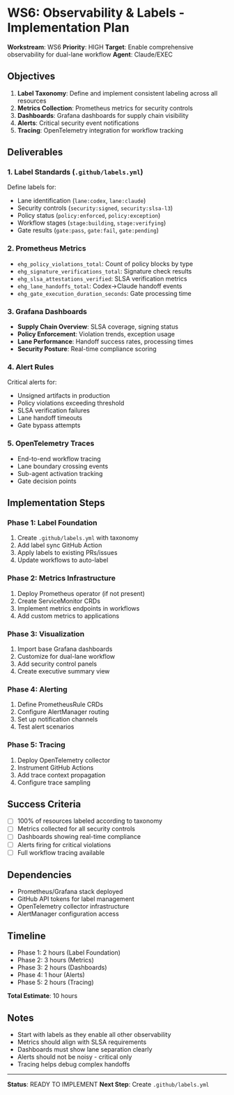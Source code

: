 # WS6: Observability & Labels - Implementation Plan

**Workstream**: WS6
**Priority**: HIGH
**Target**: Enable comprehensive observability for dual-lane workflow
**Agent**: Claude/EXEC

## Objectives

1. **Label Taxonomy**: Define and implement consistent labeling across all resources
2. **Metrics Collection**: Prometheus metrics for security controls
3. **Dashboards**: Grafana dashboards for supply chain visibility
4. **Alerts**: Critical security event notifications
5. **Tracing**: OpenTelemetry integration for workflow tracking

## Deliverables

### 1. Label Standards (`.github/labels.yml`)
Define labels for:
- Lane identification (`lane:codex`, `lane:claude`)
- Security controls (`security:signed`, `security:slsa-l3`)
- Policy status (`policy:enforced`, `policy:exception`)
- Workflow stages (`stage:building`, `stage:verifying`)
- Gate results (`gate:pass`, `gate:fail`, `gate:pending`)

### 2. Prometheus Metrics
- `ehg_policy_violations_total`: Count of policy blocks by type
- `ehg_signature_verifications_total`: Signature check results
- `ehg_slsa_attestations_verified`: SLSA verification metrics
- `ehg_lane_handoffs_total`: Codex→Claude handoff events
- `ehg_gate_execution_duration_seconds`: Gate processing time

### 3. Grafana Dashboards
- **Supply Chain Overview**: SLSA coverage, signing status
- **Policy Enforcement**: Violation trends, exception usage
- **Lane Performance**: Handoff success rates, processing times
- **Security Posture**: Real-time compliance scoring

### 4. Alert Rules
Critical alerts for:
- Unsigned artifacts in production
- Policy violations exceeding threshold
- SLSA verification failures
- Lane handoff timeouts
- Gate bypass attempts

### 5. OpenTelemetry Traces
- End-to-end workflow tracing
- Lane boundary crossing events
- Sub-agent activation tracking
- Gate decision points

## Implementation Steps

### Phase 1: Label Foundation
1. Create `.github/labels.yml` with taxonomy
2. Add label sync GitHub Action
3. Apply labels to existing PRs/issues
4. Update workflows to auto-label

### Phase 2: Metrics Infrastructure
1. Deploy Prometheus operator (if not present)
2. Create ServiceMonitor CRDs
3. Implement metrics endpoints in workflows
4. Add custom metrics to applications

### Phase 3: Visualization
1. Import base Grafana dashboards
2. Customize for dual-lane workflow
3. Add security control panels
4. Create executive summary view

### Phase 4: Alerting
1. Define PrometheusRule CRDs
2. Configure AlertManager routing
3. Set up notification channels
4. Test alert scenarios

### Phase 5: Tracing
1. Deploy OpenTelemetry collector
2. Instrument GitHub Actions
3. Add trace context propagation
4. Configure trace sampling

## Success Criteria

- [ ] 100% of resources labeled according to taxonomy
- [ ] Metrics collected for all security controls
- [ ] Dashboards showing real-time compliance
- [ ] Alerts firing for critical violations
- [ ] Full workflow tracing available

## Dependencies

- Prometheus/Grafana stack deployed
- GitHub API tokens for label management
- OpenTelemetry collector infrastructure
- AlertManager configuration access

## Timeline

- Phase 1: 2 hours (Label Foundation)
- Phase 2: 3 hours (Metrics)
- Phase 3: 2 hours (Dashboards)
- Phase 4: 1 hour (Alerts)
- Phase 5: 2 hours (Tracing)

**Total Estimate**: 10 hours

## Notes

- Start with labels as they enable all other observability
- Metrics should align with SLSA requirements
- Dashboards must show lane separation clearly
- Alerts should not be noisy - critical only
- Tracing helps debug complex handoffs

---

**Status**: READY TO IMPLEMENT
**Next Step**: Create `.github/labels.yml`